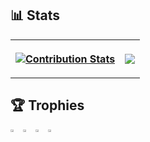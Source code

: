 
<!--
**zk497/zk497** is a ✨ _special_ ✨ repository because its `README.md` (this file) appears on your GitHub profile.

Here are some ideas to get you started:

- 🔭 I’m currently working on ...
- 🌱 I’m currently learning ...
- 👯 I’m looking to collaborate on ...
- 🤔 I’m looking for help with ...
- 💬 Ask me about ...
- 📫 How to reach me: ...
- 😄 Pronouns: ...
- ⚡ Fun fact: ...
![GitHub Stats](https://github-readme-stats.vercel.app/api?username=zk497&count_private=true&show_icons=true&theme=vision-friendly-dark)

[![trophy](https://github-profile-trophy.vercel.app/?username=zk497&title=Commits)](https://github.com/zk497/github-profile-trophy)

<a href="https://fyp-2021-61ceb.web.app/#/">Final Year Project (2021)</a>

## 📊 Github Contribution Animation
![Snake animation](https://github.com/zk497/zk497/blob/output/github-contribution-grid-snake.svg)

-->
## 📊 Stats

<table>
<tr>
<th>

[![Contribution Stats](https://github-contribution-stats.vercel.app/api/?username=zk497)](https://github.com/LordDashMe/github-contribution-stats/)

</th>
<th>
<a href="http://www.github.com/zk497"><img src="https://github-readme-streak-stats.herokuapp.com?user=zk497&theme=nightowl&date_format=j%20M%5B%20Y%5D&border=DD0000&fire=DD0000&ring=DDDDDD&currStreakNum=DDDADA)](https://git.io/streak-stats" /> </a>
</th>
</tr>
</table>

## 🏆 Trophies

<div style="display: flex; flex-wrap: wrap;">
  <a href="https://github.com/zk497/github-profile-trophy" style="margin-right: 0px;">
    <img src="https://github-profile-trophy.vercel.app/?username=zk497&title=PullRequest" style="width: 49%;"/>
  </a>
  <a href="https://github.com/zk497/github-profile-trophy" style="margin-right: 0px;">
    <img src="https://github-profile-trophy.vercel.app/?username=zk497&title=Commits" style="width: 49%;"/>
  </a>
  <a href="https://github.com/zk497/github-profile-trophy">
    <img src="https://github-profile-trophy.vercel.app/?username=zk497&title=Issues" style="width: 49%;"/>
  </a>
  <a href="https://github.com/zk497/github-profile-trophy">
    <img src="https://github-profile-trophy.vercel.app/?username=zk497&title=Repo" style="width: 49%;"/>
  </a>
</div>

<!-- [![trophy](https://github-profile-trophy.vercel.app/?username=zk497&theme=onedark)](https://github.com/zk497/github-profile-trophy) -->










